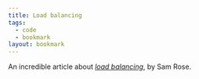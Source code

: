 ```yaml
---
title: Load balancing
tags: 
  - code
  - bookmark
layout: bookmark
---
```

An incredible article about [<cite>load balancing</cite>](https://samwho.dev/load-balancing/), by Sam Rose.